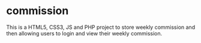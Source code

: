 # commission
This is a HTML5, CSS3, JS and PHP project to store weekly commission and then allowing users to login and view their weekly commission.
